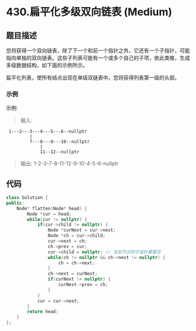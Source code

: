 # 430.扁平化多级双向链表 (Medium)

## 题目描述

您将获得一个双向链表，除了下一个和前一个指针之外，它还有一个子指针，可能指向单独的双向链表。这些子列表可能有一个或多个自己的子项，依此类推，生成多级数据结构，如下面的示例所示。

扁平化列表，使所有结点出现在单级双链表中。您将获得列表第一级的头部。

### 示例

示例:

> 输入:

```
 1---2---3---4---5---6--nullptr
         |
         7---8---9---10--nullptr
             |
             11--12--nullptr
```

> 输出: 1-2-3-7-8-11-12-9-10-4-5-6-nullptr

## 代码

```c++ hl_lines="11"
class Solution {
public:
    Node* flatten(Node* head) {
        Node *cur = head;
        while(cur != nullptr) {
            if(cur->child != nullptr) {
                Node *curNext = cur->next;
                Node *ch = cur->child;
                cur->next = ch;
                ch->prev = cur;
                cur->child = nullptr; // 当前节点的子指针要置空
                while(ch != nullptr && ch->next != nullptr) {
                    ch = ch->next;
                }
                ch->next = curNext;
                if(curNext != nullptr) {
                    curNext->prev = ch;
                }
            }
            cur = cur->next;
        }
        return head;
    }
};
```
